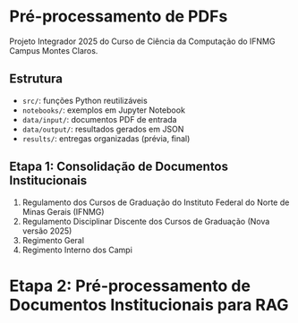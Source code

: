 # Pré-processamento de PDFs

Projeto Integrador 2025 do Curso de Ciência da Computação do IFNMG Campus Montes Claros.

## Estrutura
- `src/`: funções Python reutilizáveis
- `notebooks/`: exemplos em Jupyter Notebook
- `data/input/`: documentos PDF de entrada
- `data/output/`: resultados gerados em JSON
- `results/`: entregas organizadas (prévia, final)

## Etapa 1: Consolidação de Documentos Institucionais
1. Regulamento dos Cursos de Graduação do Instituto Federal do Norte de Minas Gerais (IFNMG)
2. Regulamento Disciplinar Discente dos Cursos de Graduação (Nova versão 2025)
3. Regimento Geral
4. Regimento Interno dos Campi

# Etapa 2: Pré-processamento de Documentos Institucionais para RAG
